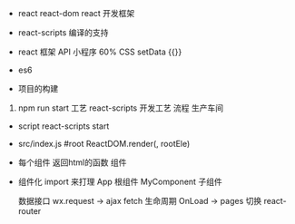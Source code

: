 - react react-dom react 开发框架
- react-scripts 编译的支持


- react 框架  API  小程序 60%
  CSS setData {{}}
- es6
- 项目的构建


1. npm run start 工艺
  react-scripts  开发工艺  流程  生产车间
  - script react-scripts start
  - src/index.js #root ReactDOM.render(<App/>, rootEle)
  - 每个组件  返回html的函数 组件

  - 组件化
    import 来打理
    App 根组件
    MyComponent 子组件

    数据接口 wx.request ->  ajax fetch
    生命周期 OnLoad -> 
    pages 切换 react-router
    